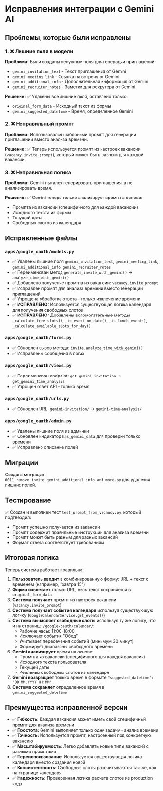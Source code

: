 # Исправления интеграции с Gemini AI

## Проблемы, которые были исправлены

### 1. ❌ **Лишние поля в модели**
**Проблема:** Были созданы ненужные поля для генерации приглашений:
- `gemini_invitation_text` - Текст приглашения от Gemini
- `gemini_meeting_link` - Ссылка на встречу от Gemini  
- `gemini_additional_info` - Дополнительная информация от Gemini
- `gemini_recruiter_notes` - Заметки для рекрутера от Gemini

**Решение:** ✅ Удалены все лишние поля, оставлено только:
- `original_form_data` - Исходный текст из формы
- `gemini_suggested_datetime` - Время, определенное Gemini

### 2. ❌ **Неправильный промпт**
**Проблема:** Использовался шаблонный промпт для генерации приглашений вместо анализа времени.

**Решение:** ✅ Теперь используется промпт из настроек вакансии (`vacancy.invite_prompt`), который может быть разным для каждой вакансии.

### 3. ❌ **Неправильная логика**
**Проблема:** Gemini пытался генерировать приглашения, а не анализировать время.

**Решение:** ✅ Gemini теперь только анализирует время на основе:
- Промпта из вакансии (специфичного для каждой вакансии)
- Исходного текста из формы
- Текущей даты
- Свободных слотов из календаря

## Исправленные файлы

### `apps/google_oauth/models.py`
- ✅ Удалены лишние поля `gemini_invitation_text`, `gemini_meeting_link`, `gemini_additional_info`, `gemini_recruiter_notes`
- ✅ Переименован метод `generate_invite_with_gemini()` → `analyze_time_with_gemini()`
- ✅ Добавлено получение промпта из вакансии: `vacancy.invite_prompt`
- ✅ Исправлен промпт для анализа времени вместо генерации приглашений
- ✅ Упрощена обработка ответа - только извлечение времени
- ✅ **ИСПРАВЛЕНО:** Используется существующая логика календаря для получения свободных слотов
- ✅ **ИСПРАВЛЕНО:** Добавлены вспомогательные методы `_calculate_free_slots()`, `_is_event_on_date()`, `_is_lunch_event()`, `_calculate_available_slots_for_day()`

### `apps/google_oauth/forms.py`
- ✅ Обновлен вызов метода: `invite.analyze_time_with_gemini()`
- ✅ Исправлены сообщения в логах

### `apps/google_oauth/views.py`
- ✅ Переименован endpoint: `get_gemini_invitation` → `get_gemini_time_analysis`
- ✅ Упрощен ответ API - только время

### `apps/google_oauth/urls.py`
- ✅ Обновлен URL: `gemini-invitation/` → `gemini-time-analysis/`

### `apps/google_oauth/admin.py`
- ✅ Удалены лишние поля из админки
- ✅ Обновлен индикатор `has_gemini_data` для проверки только времени
- ✅ Исправлено описание полей

## Миграции

Создана миграция `0011_remove_invite_gemini_additional_info_and_more.py` для удаления лишних полей.

## Тестирование

✅ Создан и выполнен тест `test_prompt_from_vacancy.py`, который подтвердил:
- Промпт успешно получается из вакансии
- Промпт содержит правильные инструкции для анализа времени
- Промпт может быть разным для разных вакансий
- Формат ответа соответствует требованиям

## Итоговая логика

Теперь система работает правильно:

1. **Пользователь вводит** в комбинированную форму: URL + текст с временем (например, "завтра 15")
2. **Форма извлекает** только URL, весь текст сохраняется в `original_form_data`
3. **Система получает** промпт из настроек вакансии (`vacancy.invite_prompt`)
4. **Система получает события календаря** используя существующую логику (`GoogleCalendarService.get_events()`)
5. **Система вычисляет свободные слоты** используя ту же логику, что и на странице `/google-oauth/calendar/`:
   - Рабочие часы: 11:00-18:00
   - Исключает события "Обед"
   - Учитывает пересечения событий (минимум 30 минут)
   - Формирует диапазоны свободного времени
6. **Gemini анализирует** время на основе:
   - Промпта из вакансии (специфичного для каждой вакансии)
   - Исходного текста пользователя
   - Текущей даты
   - Реальных свободных слотов из календаря
7. **Gemini возвращает** только время в формате `"suggested_datetime": "DD.MM.YYYY HH:MM"`
8. **Система сохраняет** определенное время в `gemini_suggested_datetime`

## Преимущества исправленной версии

- ✅ **Гибкость:** Каждая вакансия может иметь свой специфичный промпт для анализа времени
- ✅ **Простота:** Gemini выполняет только одну задачу - анализ времени
- ✅ **Точность:** Используется промпт, настроенный под конкретную вакансию
- ✅ **Масштабируемость:** Легко добавлять новые типы вакансий с разными промптами
- ✅ **Переиспользование:** Используется существующая логика календаря вместо создания новой
- ✅ **Консистентность:** Свободные слоты рассчитываются так же, как на странице календаря
- ✅ **Надежность:** Проверенная логика расчета слотов из production кода
